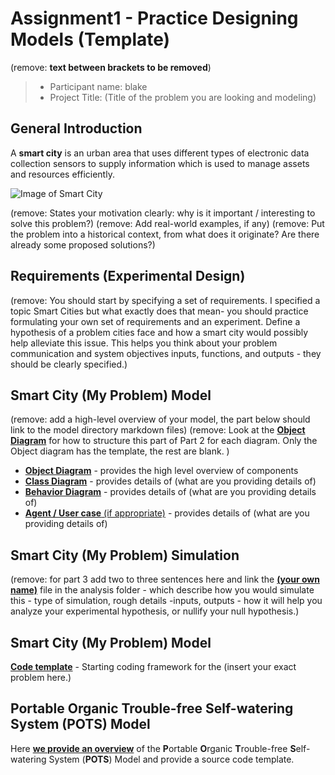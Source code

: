 # Assignment1 - Practice Designing Models (Template)
(remove: **text between brackets to be removed**)

> * Participant name: blake
> * Project Title: (Title of the problem you are looking and modeling)

## General Introduction

A **smart city** is an urban area that uses different types of electronic data collection sensors to supply information which is used to manage assets and resources efficiently.

![Image of Smart City](images/smartcity.png)

(remove: States your motivation clearly: why is it important / interesting to solve this problem?)
(remove: Add real-world examples, if any)
(remove: Put the problem into a historical context, from what does it originate? Are there already some proposed solutions?)

## Requirements (Experimental Design)

(remove: You should start by specifying a set of requirements. I specified a topic Smart Cities but what exactly does that mean-  you should practice formulating your own set of requirements and an experiment. Define a hypothesis of a problem cities face and how a smart city would possibly help alleviate this issue. This helps you think about your problem communication and system objectives inputs, functions, and outputs - they should be clearly specified.)

## Smart City (My Problem) Model

(remove: add a high-level overview of your model, the part below should link to the model directory markdown files)
(remove: Look at the [**Object Diagram**](model/object_diagram.md) for how to structure this part of Part 2 for each diagram. Only the Object diagram has the template, the rest are blank. )

* [**Object Diagram**](model/object_diagram.md) - provides the high level overview of components
* [**Class Diagram**](model/class_diagram.md) - provides details of (what are you providing details of)
* [**Behavior Diagram**](model/behavior_diagram.md) - provides details of (what are you providing details of)
* [**Agent / User case** (if appropriate)](model/agent_usecase_diagram.md) - provides details of (what are you providing details of)

## Smart City (My Problem) Simulation

(remove: for part 3 add two to three sentences here and link the [**(your own name)**](model/README.md) file in the analysis folder - which describe how you would simulate this - type of simulation, rough details -inputs, outputs - how it will help you analyze your experimental hypothesis, or nullify your null hypothesis.)


## Smart City (My Problem) Model
[**Code template**](code/README.md) - Starting coding framework for the (insert your exact problem here.)

## **P**ortable **O**rganic **T**rouble-free **S**elf-watering System (**POTS**) Model
Here [**we provide an overview**](code/POTS_system/README.md) of the **P**ortable **O**rganic **T**rouble-free **S**elf-watering System (**POTS**) Model and provide a source code template.
